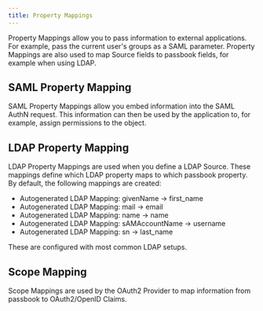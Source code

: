```yaml
---
title: Property Mappings
---
```


Property Mappings allow you to pass information to external applications. For example, pass the current user's groups as a SAML parameter. Property Mappings are also used to map Source fields to passbook fields, for example when using LDAP.

## SAML Property Mapping

SAML Property Mappings allow you embed information into the SAML AuthN request. This information can then be used by the application to, for example, assign permissions to the object.

## LDAP Property Mapping

LDAP Property Mappings are used when you define a LDAP Source. These mappings define which LDAP property maps to which passbook property. By default, the following mappings are created:

-   Autogenerated LDAP Mapping: givenName -> first_name
-   Autogenerated LDAP Mapping: mail -> email
-   Autogenerated LDAP Mapping: name -> name
-   Autogenerated LDAP Mapping: sAMAccountName -> username
-   Autogenerated LDAP Mapping: sn -> last_name

These are configured with most common LDAP setups.

## Scope Mapping

Scope Mappings are used by the OAuth2 Provider to map information from passbook to OAuth2/OpenID Claims.
